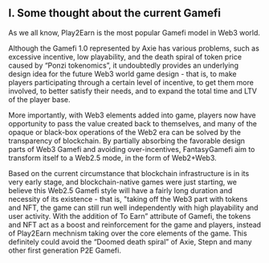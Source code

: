 ## I. Some thought about the current Gamefi

As we all know, Play2Earn is the most popular Gamefi model in Web3 world. 

Although the Gamefi 1.0 represented by Axie has various problems, such as excessive incentive, low playability, and the death spiral of token price caused by “Ponzi tokenomics”, it undoubtedly provides an underlying design idea for the future Web3 world game design - that is, to make players participating through a certain level of incentive, to get them more involved, to better satisfy their needs, and to expand the total time and LTV of the player base. 

More importantly, with Web3 elements added into game, players now have opportunity to pass the value created back to themselves, and many of the opaque or black-box operations of the Web2 era can be solved by the transparency of blockchain. By partially absorbing the favorable design parts of Web3 Gamefi and avoiding over-incentives, FantasyGamefi aim to transform itself to a Web2.5 mode, in the form of Web2+Web3. 

Based on the current circumstance that blockchain infrastructure is in its very early stage, and blockchain-native games were just starting, we believe this Web2.5 Gamefi style will have a fairly long duration and necessity of its existence - that is, "taking off the Web3 part with tokens and NFT, the game can still run well independently with high playability and user activity. With the addition of To Earn” attribute of Gamefi, the tokens and NFT act as a boost and reinforcement for the game and players, instead of Play2Earn mechnism taking over the core elements of the game. This definitely could avoid the “Doomed death spiral” of Axie, Stepn and many other first generation P2E Gamefi.
